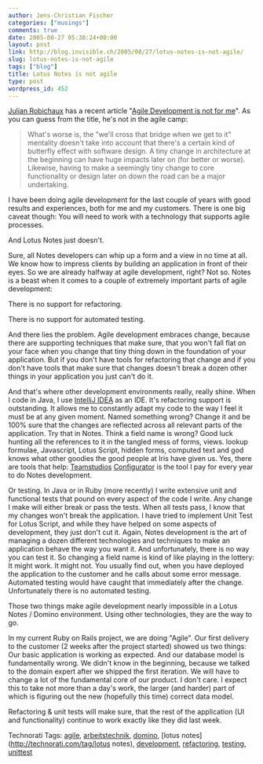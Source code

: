 ```yaml
---
author: Jens-Christian Fischer
categories: ["musings"]
comments: true
date: 2005-08-27 05:38:24+00:00
layout: post
link: http://blog.invisible.ch/2005/08/27/lotus-notes-is-not-agile/
slug: lotus-notes-is-not-agile
tags: ["blog"]
title: Lotus Notes is not agile
type: post
wordpress_id: 452
---
```



[Julian Robichaux](http://www.nsftools.com/) has a recent article "[Agile Development is not for me](http://www.nsftools.com/blog/blog-08-2005.htm#08-24-05)". As you can guess from the title, he's not in the agile camp:


<blockquote>
What's worse is, the "we'll cross that bridge when we get to it" mentality doesn't take into account that there's a certain kind of butterfly effect with software design. A tiny change in architecture at the beginning can have huge impacts later on (for better or worse). Likewise, having to make a seemingly tiny change to core functionality or design later on down the road can be a major undertaking.
</blockquote>


I have been doing agile development for the last couple of years with good results and experiences, both for me and my customers. There is one big caveat though: You will need to work with a technology that supports agile processes.



And Lotus Notes just doesn't.



Sure, all Notes developers can whip up a form and a view in no time at all. We know how to impress clients by building an application in front of their eyes. So we are already halfway at agile development, right? Not so. Notes is a beast when it comes to a couple of extremely important parts of agile development:



There is no support for refactoring.
  
There is no support for automated testing.



And there lies the problem. Agile development embraces change, because there are supporting techniques that make sure, that you won't fall flat on your face when you change that tiny thing down in the foundation of your application. But if you don't have tools for refactoring that change and if you don't have tools that make sure that changes doesn't break a dozen other things in your application you just can't do it.



And that's where other development environments really, really shine. When I code in Java, I use [IntelliJ IDEA](http://www.jetbrains.com/idea/) as an IDE. It's refactoring support is outstanding. It allows me to constantly adapt my code to the way I feel it must be at any given moment. Named something wrong? Change it and be 100% sure that the changes are reflected across all relevant parts of the application. Try that in Notes. Think a field name is wrong? Good luck hunting all the references to it in the tangled mess of forms, views. lookup formulae, Javascript, Lotus Script, hidden forms, computed text and god knows what other goodies the good people at Iris have given us. Yes, there are tools that help: [Teamstudios](http://www.teamstudio.com/) [Configurator](http://www.teamstudio.com/tsv3/teamstudio.nsf/pages/180607DADB22C52585256BF000620156?opendocument&cc=us) is the tool I pay for every year to do Notes development.



Or testing. In Java or in Ruby (more recently) I write extensive unit and functional tests that pound on every aspect of the code I write. Any change I make will either break or pass the tests. When all tests pass, I know that my changes won't break the application. I have tried to implement Unit Test for Lotus Script, and while they have helped on some aspects of development, they just don't cut it. Again, Notes development is the art of managing a dozen different technologies and techniques to make an application behave the way you want it. And unfortunately, there is no way you can test it. So changing a field name is kind of like playing in the lottery: It might work. It might not. You usually find out, when you have deployed the application to the customer and he calls about some error message. Automated testing would have caught that immediately after the change. Unfortunately there is no automated testing.



Those two things make agile development nearly impossible in a Lotus Notes / Domino environment. Using other technologies, they are the way to go.



In my current Ruby on Rails project, we are doing "Agile". Our first delivery to the customer (2 weeks after the project started) showed us two things: Our basic application is working as expected. And our database model is fundamentally wrong. We didn't know in the beginning, because we talked to the domain expert after we shipped the first iteration. We will have to change a lot of the fundamental core of our product. I don't care. I expect this to take not more than a day's work, the larger (and harder) part of which is figuring out the new (hopefully this time) correct data model.



Refactoring & unit tests will make sure, that the rest of the application (UI and functionality) continue to work exactly like they did last week.





Technorati Tags: [agile](http://technorati.com/tag/agile), [arbeitstechnik](http://technorati.com/tag/arbeitstechnik), [domino](http://technorati.com/tag/domino), [lotus notes](http://technorati.com/tag/lotus notes), [development](http://technorati.com/tag/development), [refactoring](http://technorati.com/tag/refactoring), [testing](http://technorati.com/tag/testing), [unittest](http://technorati.com/tag/unittest)
